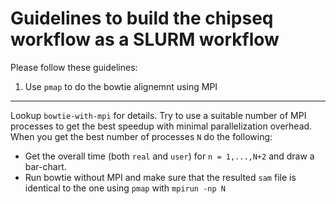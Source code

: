 # Guidelines to build the chipseq workflow as a SLURM workflow
Please follow these guidelines:
1. Use ``pmap`` to do the bowtie alignemnt using MPI
-----------------------------------------------------
Lookup ``bowtie-with-mpi`` for details. Try to use a suitable number of MPI processes to get the best speedup with minimal parallelization overhead.
When you get the best number of processes ``N`` do the following:
* Get the overall time (both ``real`` and ``user``) for ``n = 1,...,N+2`` and draw a bar-chart.
* Run bowtie without MPI and make sure that the resulted ``sam`` file is identical to the one using ``pmap`` with ``mpirun -np N``
